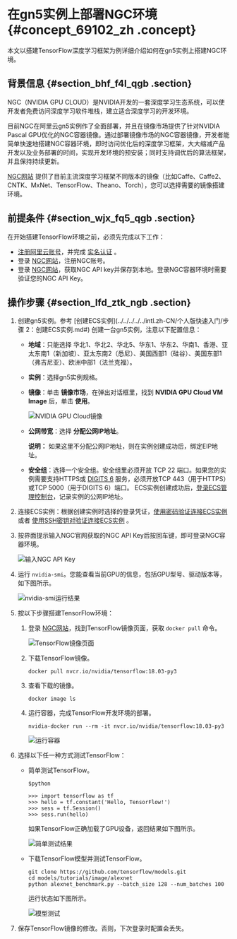 # 在gn5实例上部署NGC环境 {#concept_69102_zh .concept}

本文以搭建TensorFlow深度学习框架为例详细介绍如何在gn5实例上搭建NGC环境。

## 背景信息 {#section_bhf_f4l_qgb .section}

NGC（NVIDIA GPU CLOUD）是NVIDIA开发的一套深度学习生态系统，可以使开发者免费访问深度学习软件堆栈，建立适合深度学习的开发环境。

目前NGC在阿里云gn5实例作了全面部署，并且在镜像市场提供了针对NVIDIA Pascal GPU优化的NGC容器镜像。通过部署镜像市场的NGC容器镜像，开发者能简单快速地搭建NGC容器环境，即时访问优化后的深度学习框架，大大缩减产品开发以及业务部署的时间，实现开发环境的预安装；同时支持调优后的算法框架，并且保持持续更新。

 [NGC网站](https://ngc.nvidia.com) 提供了目前主流深度学习框架不同版本的镜像（比如Caffe、Caffe2、CNTK、MxNet、TensorFlow、Theano、Torch），您可以选择需要的镜像搭建环境。

## 前提条件 {#section_wjx_fq5_qgb .section}

在开始搭建TensorFlow环境之前，必须先完成以下工作：

-    [注册阿里云账号](https://www.alibabacloud.com/help/zh/doc-detail/42448.htm)，并完成 [实名认证](https://www.alibabacloud.com/help/zh/doc-detail/52595.htm) 。
-   登录 [NGC网站](https://ngc.nvidia.com/signup/register)，注册NGC账号。
-   登录 [NGC网站](https://ngc.nvidia.com/signin/email)，获取NGC API key并保存到本地。登录NGC容器环境时需要验证您的NGC API Key。

## 操作步骤 {#section_lfd_ztk_ngb .section}

1.  创建gn5实例。参考 [创建ECS实例](../../../../../intl.zh-CN/个人版快速入门/步骤 2：创建ECS实例.md#) 创建一台gn5实例，注意以下配置信息：

    -   **地域**：只能选择 华北1、华北2、华北5、华东1、华东2、华南1、香港、亚太东南1（新加坡）、亚太东南2（悉尼）、美国西部1（硅谷）、美国东部1（弗吉尼亚）、欧洲中部1（法兰克福）。 
    -   **实例**：选择gn5实例规格。
    -   **镜像**：单击 **镜像市场**，在弹出对话框里，找到 **NVIDIA GPU Cloud VM Image** 后，单击 **使用**。

        ![NVIDIA GPU Cloud镜像](http://docs-aliyun.cn-hangzhou.oss.aliyun-inc.com/assets/pic/69102/cn_zh/1522653649466/%E9%80%89%E6%8B%A9%E9%95%9C%E5%83%8F.png)

    -   **公网带宽**：选择 **分配公网IP地址**。

        **说明：** 如果这里不分配公网IP地址，则在实例创建成功后，绑定EIP地址。

    -   **安全组**：选择一个安全组。安全组里必须开放 TCP 22 端口。如果您的实例需要支持HTTPS或 [DIGITS 6](https://developer.nvidia.com/digits) 服务，必须开放TCP 443（用于HTTPS）或TCP 5000（用于DIGITS 6）端口。
    ECS实例创建成功后，[登录ECS管理控制台](https://ecs.console.aliyun.com/#/home)，记录实例的公网IP地址。

2.  连接ECS实例：根据创建实例时选择的登录凭证，[使用密码验证连接ECS实例](../../../../../intl.zh-CN/实例/实例生命周期/连接实例/使用用户名密码验证连接Linux实例.md#) 或者 [使用SSH密钥对验证连接ECS实例](../../../../../intl.zh-CN/实例/实例生命周期/连接实例/使用SSH密钥对连接Linux实例.md#) 。
3.  按界面提示输入NGC官网获取的NGC API Key后按回车键，即可登录NGC容器环境。

    ![输入NGC API Key](http://static-aliyun-doc.oss-cn-hangzhou.aliyuncs.com/assets/img/9837/155107309511904_zh-CN.png)

4.  运行 `nvidia-smi`。您能查看当前GPU的信息，包括GPU型号、驱动版本等，如下图所示。

    ![nvidia-smi运行结果](http://static-aliyun-doc.oss-cn-hangzhou.aliyuncs.com/assets/img/9837/155107309511905_zh-CN.png)

5.  按以下步骤搭建TensorFlow环境：
    1.  登录 [NGC网站](https://ngc.nvidia.com/signin/email)，找到TensorFlow镜像页面，获取 `docker pull` 命令。

        ![TensorFlow镜像页面](http://static-aliyun-doc.oss-cn-hangzhou.aliyuncs.com/assets/img/9837/155107309511906_zh-CN.png)

    2.  下载TensorFlow镜像。

        ```language-bash
        docker pull nvcr.io/nvidia/tensorflow:18.03-py3
        
        ```

    3.  查看下载的镜像。

        ```language-bash
        docker image ls
        
        ```

    4.  运行容器，完成TensorFlow开发环境的部署。

        ```language-bash
        nvidia-docker run --rm -it nvcr.io/nvidia/tensorflow:18.03-py3
        
        ```

        ![运行容器](http://static-aliyun-doc.oss-cn-hangzhou.aliyuncs.com/assets/img/9837/155107309511907_zh-CN.png)

6.  选择以下任一种方式测试TensorFlow：
    -   简单测试TensorFlow。

        ```language-bash
        $python
        
        ```

        ```language-python
        >>> import tensorflow as tf
        >>> hello = tf.constant('Hello, TensorFlow!')
        >>> sess = tf.Session()
        >>> sess.run(hello)
        
        ```

        如果TensorFlow正确加载了GPU设备，返回结果如下图所示。

        ![简单测试结果](http://static-aliyun-doc.oss-cn-hangzhou.aliyuncs.com/assets/img/9837/155107309611908_zh-CN.png)

    -   下载TensorFlow模型并测试TensorFlow。

        ```language-bash
        git clone https://github.com/tensorflow/models.git
        cd models/tutorials/image/alexnet
        python alexnet_benchmark.py --batch_size 128 --num_batches 100
        
        ```

        运行状态如下图所示。

        ![模型测试](http://static-aliyun-doc.oss-cn-hangzhou.aliyuncs.com/assets/img/9837/155107309611909_zh-CN.png)

7.  保存TensorFlow镜像的修改。否则，下次登录时配置会丢失。

